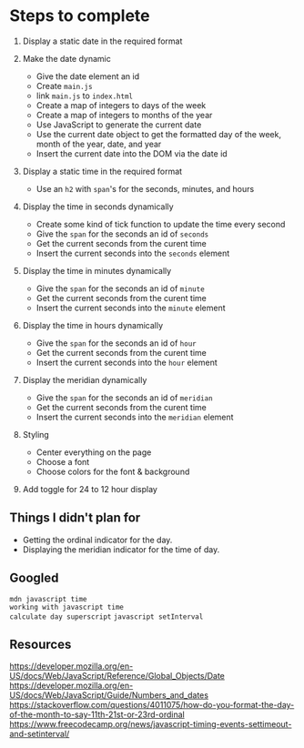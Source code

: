 # Steps to complete

1. Display a static date in the required format
2. Make the date dynamic
    - Give the date element an id
    - Create `main.js`
    - link `main.js` to `index.html`
    - Create a map of integers to days of the week
    - Create a map of integers to months of the year
    - Use JavaScript to generate the current date
    - Use the current date object to get the formatted day of the week, month of the year, date, and year
    - Insert the current date into the DOM via the date id

3. Display a static time in the required format
    - Use an `h2` with `span`'s for the seconds, minutes, and hours
4. Display the time in seconds dynamically
    - Create some kind of tick function to update the time every second
    - Give the `span` for the seconds an id of `seconds`
    - Get the current seconds from the curent time
    - Insert the current seconds into the `seconds` element
5. Display the time in minutes dynamically
    - Give the `span` for the seconds an id of `minute`
    - Get the current seconds from the curent time
    - Insert the current seconds into the `minute` element
6. Display the time in hours dynamically
    - Give the `span` for the seconds an id of `hour`
    - Get the current seconds from the curent time
    - Insert the current seconds into the `hour` element
7. Display the meridian dynamically
    - Give the `span` for the seconds an id of `meridian`
    - Get the current seconds from the curent time
    - Insert the current seconds into the `meridian` element
8. Styling
    - Center everything on the page
    - Choose a font
    - Choose colors for the font & background
9. Add toggle for 24 to 12 hour display

## Things I didn't plan for
- Getting the ordinal indicator for the day.
- Displaying the meridian indicator for the time of day.

## Googled
`mdn javascript time`  
`working with javascript time`  
`calculate day superscript` 
`javascript setInterval`   

## Resources
https://developer.mozilla.org/en-US/docs/Web/JavaScript/Reference/Global_Objects/Date  
https://developer.mozilla.org/en-US/docs/Web/JavaScript/Guide/Numbers_and_dates  
https://stackoverflow.com/questions/4011075/how-do-you-format-the-day-of-the-month-to-say-11th-21st-or-23rd-ordinal  
https://www.freecodecamp.org/news/javascript-timing-events-settimeout-and-setinterval/  